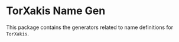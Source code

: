 # TorXakis Name Gen

This package contains the generators related to name definitions for `TorXakis`.